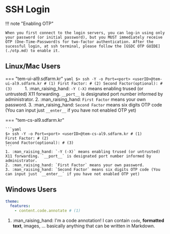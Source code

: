 # SSH Login

!!! note "Enabling OTP"

    When you first connect to the login servers, you can log-in using only your password (or initial password), but you MUST immediately receive OTP (One-Time-Password)s for two-factor authentication. After the sucessful login, at ssh terminal, please follow the [GSDC OTP GUIDE](./otp.md) to enable it. 

## Linux/Mac Users

=== "tem-ui-al9.sdfarm.kr"
    ```yaml
    $> ssh -Y -o Port=<port> <userID>@tem-ui-al9.sdfarm.kr # (1)
    First Factor: # (2)
    Second Factor(optional): # (3)    
    ```
    1. :man_raising_hand: `-Y (-X)` means enabling trused (or untrusted) X11 forwarding. `__port__` is designated port number informed by administrator.
    2. :man_raising_hand: `First Factor` means your own password.
    3. :man_raising_hand: `Second Factor` means six digits OTP code (You can input just `__enter__` if you have not enabled OTP yet)

=== "tem-cs-al9.sdfarm.kr"

    ```yaml
    $> ssh -Y -o Port=<port> <userID>@tem-cs-al9.sdfarm.kr # (1)
    First Factor: # (2)
    Second Factor(optional): # (3)
    ```
    1. :man_raising_hand: `-Y (-X)` means enabling trused (or untrusted) X11 forwarding. `__port__` is designated port number informed by administrator.
    2. :man_raising_hand: `First Factor` means your own password.
    3. :man_raising_hand: `Second Factor` means six digits OTP code (You can input just `__enter__` if you have not enabled OTP yet)


## Windows Users

``` yaml
theme:
  features:
    - content.code.annotate # (1)
```
1. :man_raising_hand: I'm a code annotation! I can contain `code`, __formatted
    text__, images, ... basically anything that can be written in Markdown.